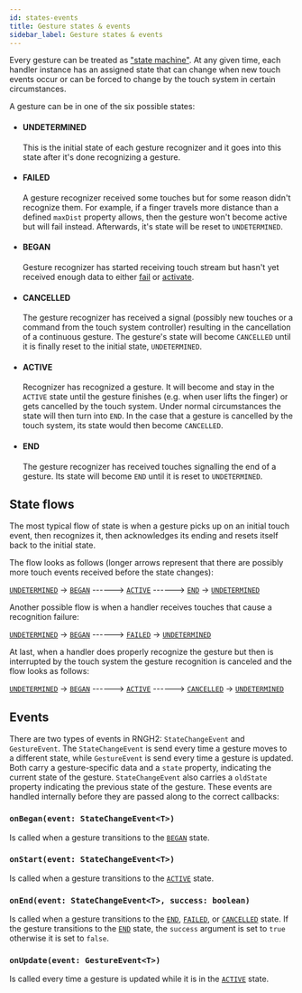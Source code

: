 ```yaml
---
id: states-events
title: Gesture states & events
sidebar_label: Gesture states & events
---
```


Every gesture can be treated as ["state machine"](https://en.wikipedia.org/wiki/Finite-state_machine).
At any given time, each handler instance has an assigned state that can change when new touch events occur or can be forced to change by the touch system in certain circumstances.

A gesture can be in one of the six possible states:

- #### UNDETERMINED

  This is the initial state of each gesture recognizer and it goes into this state after it's done recognizing a gesture.

- #### FAILED

  A gesture recognizer received some touches but for some reason didn't recognize them. For example, if a finger travels more distance than a defined `maxDist` property allows, then the gesture won't become active but will fail instead. Afterwards, it's state will be reset to `UNDETERMINED`.

- #### BEGAN

  Gesture recognizer has started receiving touch stream but hasn't yet received enough data to either [fail](#failed) or [activate](#active).

- #### CANCELLED

  The gesture recognizer has received a signal (possibly new touches or a command from the touch system controller) resulting in the cancellation of a continuous gesture. The gesture's state will become `CANCELLED` until it is finally reset to the initial state, `UNDETERMINED`.

- #### ACTIVE

  Recognizer has recognized a gesture. It will become and stay in the `ACTIVE` state until the gesture finishes (e.g. when user lifts the finger) or gets cancelled by the touch system. Under normal circumstances the state will then turn into `END`. In the case that a gesture is cancelled by the touch system, its state would then become `CANCELLED`.

- #### END
  The gesture recognizer has received touches signalling the end of a gesture. Its state will become `END` until it is reset to `UNDETERMINED`.

## State flows

The most typical flow of state is when a gesture picks up on an initial touch event, then recognizes it, then acknowledges its ending and resets itself back to the initial state.

The flow looks as follows (longer arrows represent that there are possibly more touch events received before the state changes):

[`UNDETERMINED`](#undetermined) -> [`BEGAN`](#began) ------> [`ACTIVE`](#active) ------> [`END`](#end) -> [`UNDETERMINED`](#undetermined)

Another possible flow is when a handler receives touches that cause a recognition failure:

[`UNDETERMINED`](#undetermined) -> [`BEGAN`](#began) ------> [`FAILED`](#failed) -> [`UNDETERMINED`](#undetermined)

At last, when a handler does properly recognize the gesture but then is interrupted by the touch system the gesture recognition is canceled and the flow looks as follows:

[`UNDETERMINED`](#undetermined) -> [`BEGAN`](#began) ------> [`ACTIVE`](#active) ------> [`CANCELLED`](#cancelled) -> [`UNDETERMINED`](#undetermined)

## Events

There are two types of events in RNGH2: `StateChangeEvent` and `GestureEvent`. The `StateChangeEvent` is send every time a gesture moves to a different state, while `GestureEvent` is send every time a gesture is updated. Both carry a gesture-specific data and a `state` property, indicating the current state of the gesture. `StateChangeEvent` also carries a `oldState` property indicating the previous state of the gesture. These events are handled internally before they are passed along to the correct callbacks:

### `onBegan(event: StateChangeEvent<T>)`

Is called when a gesture transitions to the [`BEGAN`](#began) state.

### `onStart(event: StateChangeEvent<T>)`

Is called when a gesture transitions to the [`ACTIVE`](../state.md#active) state.

### `onEnd(event: StateChangeEvent<T>, success: boolean)`

Is called when a gesture transitions to the [`END`](../state.md#end), [`FAILED`](../state.md#failed), or [`CANCELLED`](../state.md#cancelled) state. If the gesture transitions to the [`END`](../state.md#end) state, the `success` argument is set to `true` otherwise it is set to `false`.

### `onUpdate(event: GestureEvent<T>)`

Is called every time a gesture is updated while it is in the [`ACTIVE`](../state.md#active) state.
